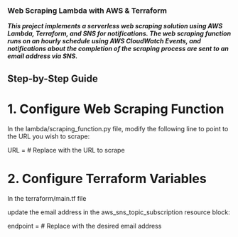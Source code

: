### Web Scraping Lambda with AWS & Terraform


***This project implements a serverless web scraping solution using AWS Lambda, Terraform, and SNS for notifications. The web scraping function runs on an hourly schedule using AWS CloudWatch Events, and notifications about the completion of the scraping process are sent to an email address via SNS.***

## Step-by-Step Guide

# 1. Configure Web Scraping Function
In the lambda/scraping_function.py file, modify the following line to point to the URL you wish to scrape:

URL =   # Replace with the URL to scrape


# 2. Configure Terraform Variables
In the terraform/main.tf file


update the email address in the aws_sns_topic_subscription resource block:

  endpoint  = <email>  # Replace with the desired email address
